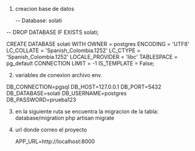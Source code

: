 1. creacion base de datos

   -- Database: solati

-- DROP DATABASE IF EXISTS solati;

CREATE DATABASE solati
    WITH
    OWNER = postgres
    ENCODING = 'UTF8'
    LC_COLLATE = 'Spanish_Colombia.1252'
    LC_CTYPE = 'Spanish_Colombia.1252'
    LOCALE_PROVIDER = 'libc'
    TABLESPACE = pg_default
    CONNECTION LIMIT = -1
    IS_TEMPLATE = False;

2. variables de conexion archivo env.

DB_CONNECTION=pgsql
DB_HOST=127.0.0.1
DB_PORT=5432
DB_DATABASE=solati
DB_USERNAME=postgres
DB_PASSWORD=prueba123

3. en la siguiente ruta se encuentra la migracion de la tabla:
   database/migration
   php artisan migrate

4. url donde correo el proyecto

   APP_URL=http://localhost:8000

